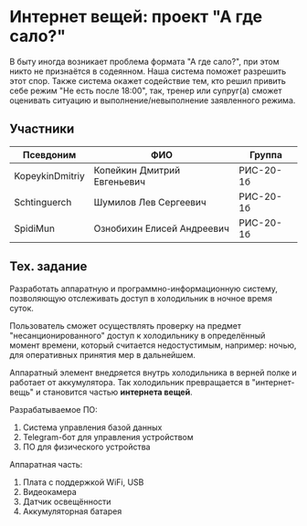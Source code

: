 # Интернет вещей: проект "А где сало?"

В быту иногда возникает проблема формата "А где сало?", при этом никто не признаётся в содеянном. Наша система поможет разрешить этот спор. Также система окажет содействие тем, кто решил привить себе режим "Не есть после 18:00", так, тренер или супруг(а) сможет оценивать ситуацию и выполнение/невыполнение заявленного режима.

## Участники

Псевдоним | ФИО | Группа
--- | --- | ---
KopeykinDmitriy | Копейкин Дмитрий Евгеньевич | РИС-20-1б
Schtinguerch | Шумилов Лев Сергеевич | РИС-20-1б
SpidiMun | Ознобихин Елисей Андреевич | РИС-20-1б


## Тех. задание

Разработать аппаратную и программно-информационную систему, позволяющую отслеживать доступ в холодильник в ночное время суток.

Пользователь сможет осуществлять проверку на предмет "несанционированного" доступ к холодильнику в определённый момент времени, который считается недостустимым, например: ночью, для оперативных принятия мер в дальнейшем.

Аппаратный элемент внедряется внутрь холодильника в верней полке и работает от аккумулятора. Так холодильник превращается в "интернет-вещь" и становится частью **интернета вещей**.

Разрабатываемое ПО:
1. Система управления базой данных
2. Telegram-бот для управления устройством
3. ПО для физического устройства

Аппаратная часть:
1. Плата с поддержкой WiFi, USB
2. Видеокамера
3. Датчик освещённости
4. Аккумуляторная батарея
